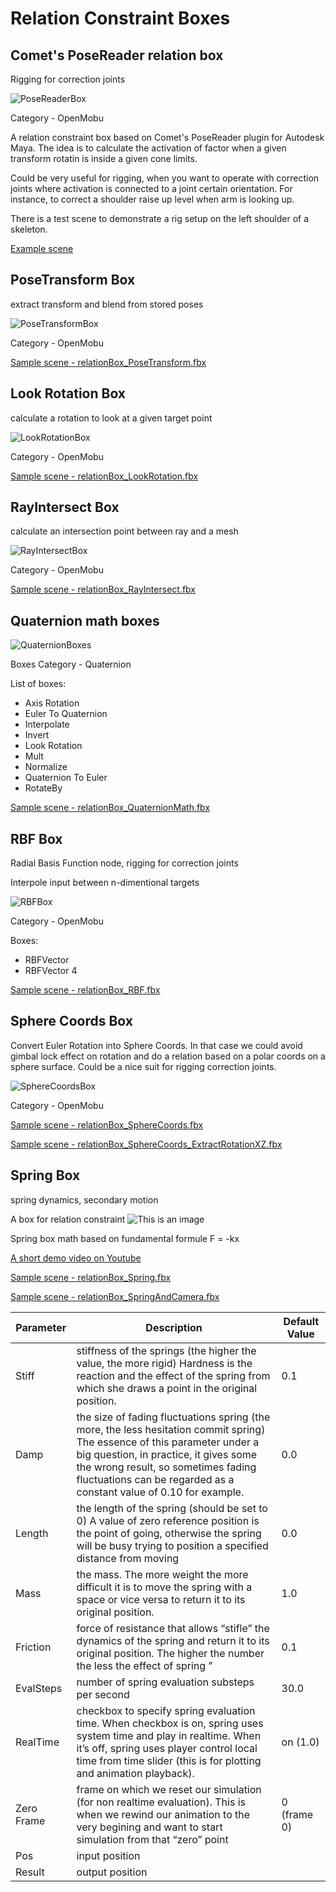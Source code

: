
# Relation Constraint Boxes

## Comet's PoseReader relation box

Rigging for correction joints

![PoseReaderBox](relationBox_PoseReader.jpg)

Category - OpenMobu

 A relation constraint box based on Comet's PoseReader plugin for Autodesk Maya.
The idea is to calculate the activation of factor when a given transform rotatin is inside a given cone limits.

Could be very useful for rigging, when you want to operate with correction joints where activation is connected to a joint certain orientation. For instance, to correct a shoulder raise up level when arm is looking up.

There is a test scene to demonstrate a rig setup on the left shoulder of a skeleton.

[Example scene](https://github.com/Neill3d/OpenMoBu/blob/master/MB_Scenes/relationBox_PoseReader.fbx)


## PoseTransform Box 

extract transform and blend from stored poses

![PoseTransformBox](box_poseTransform.jpg)

Category - OpenMobu

[Sample scene - relationBox_PoseTransform.fbx](https://github.com/Neill3d/OpenMoBu/blob/master/MB_Scenes/relationBox_PoseTransform.fbx)

## Look Rotation Box

calculate a rotation to look at a given target point

![LookRotationBox](relationBox_LookRotation.jpg)

Category - OpenMobu

[Sample scene - relationBox_LookRotation.fbx](https://github.com/Neill3d/OpenMoBu/blob/master/MB_Scenes/relationBox_LookRotation.fbx)

## RayIntersect Box 

calculate an intersection point between ray and a mesh

![RayIntersectBox](relationBox_RayIntersect.jpg)

Category - OpenMobu

[Sample scene - relationBox_RayIntersect.fbx](https://github.com/Neill3d/OpenMoBu/blob/master/MB_Scenes/relationBox_RayIntersect.fbx)

## Quaternion math boxes

![QuaternionBoxes](relationBox_quaternionMath.jpg)

Boxes Category - Quaternion

List of boxes:
- Axis Rotation
- Euler To Quaternion
- Interpolate
- Invert
- Look Rotation
- Mult
- Normalize
- Quaternion To Euler
- RotateBy

[Sample scene - relationBox_QuaternionMath.fbx](https://github.com/Neill3d/OpenMoBu/blob/master/MB_Scenes/relationBox_QuaternionMath.fbx)

## RBF Box 

Radial Basis Function node, rigging for correction joints

Interpole input between n-dimentional targets

![RBFBox](relationBox_RBF.jpg)

Category - OpenMobu

Boxes:
- RBFVector
- RBFVector 4

[Sample scene - relationBox_RBF.fbx](https://github.com/Neill3d/OpenMoBu/blob/master/MB_Scenes/relationBox_RBF.fbx)


## Sphere Coords Box

Convert Euler Rotation into Sphere Coords. In that case we could avoid gimbal lock effect on rotation and do a relation based on a polar coords on a sphere surface. Could be a nice suit for rigging correction joints.

![SphereCoordsBox](relationBox_sphereCoords.jpg)

Category - OpenMobu

[Sample scene - relationBox_SphereCoords.fbx](https://github.com/Neill3d/OpenMoBu/blob/master/MB_Scenes/relationBox_SphereCoords.fbx)

[Sample scene - relationBox_SphereCoords_ExtractRotationXZ.fbx](https://github.com/Neill3d/OpenMoBu/blob/master/MB_Scenes/relationBox_SphereCoords_ExtractRotationXZ.fbx)

## Spring Box

spring dynamics, secondary motion

A box for relation constraint
![This is an image](springbox.jpg)
  
Spring box math based on fundamental formule F = -kx

[A short demo video on Youtube](http://youtu.be/rAToQEmg_LY)
  
[Sample scene - relationBox_Spring.fbx](https://github.com/Neill3d/OpenMoBu/blob/master/MB_Scenes/relationBox_Spring.fbx)

[Sample scene - relationBox_SpringAndCamera.fbx](https://github.com/Neill3d/OpenMoBu/blob/master/MB_Scenes/relationBox_SpringAndCamera.fbx)
  
| Parameter | Description | Default Value |
| ------ | ------ | ------ |
| Stiff | stiffness of the springs (the higher the value, the more rigid) Hardness is the reaction and the effect of the spring from which she draws a point in the original position. | 0.1 |
| Damp | the size of fading fluctuations spring (the more, the less hesitation commit spring) The essence of this parameter under a big question, in practice, it gives some the wrong result, so sometimes fading fluctuations can be regarded as a constant value of 0.10 for example. | 0.0 |
| Length | the length of the spring (should be set to 0) A value of zero reference position is the point of going, otherwise the spring will be busy trying to position a specified distance from moving | 0.0 |
| Mass | the mass. The more weight the more difficult it is to move the spring with a space or vice versa to return it to its original position. | 1.0 |
| Friction | force of resistance that allows “stifle” the dynamics of the spring and return it to its original position. The higher the number the less the effect of spring ” | 0.1 |
| EvalSteps | number of spring evaluation substeps per second | 30.0 |
| RealTime | checkbox to specify spring evaluation time. When checkbox is on, spring uses system time and play in realtime. When it’s off, spring uses player control local time from time slider (this is for plotting and animation playback). | on (1.0) |
| Zero Frame | frame on which we reset our simulation (for non realtime evaluation). This is when we rewind our animation to the very begining and want to start simulation from that “zero” point | 0 (frame 0) |
| Pos | input position |  |
| Result | output position | |
